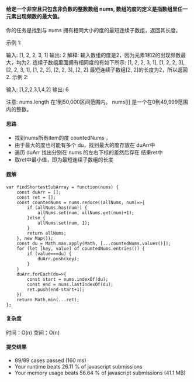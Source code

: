 #### 给定一个非空且只包含非负数的整数数组 nums, 数组的度的定义是指数组里任一元素出现频数的最大值。

你的任务是找到与 nums 拥有相同大小的度的最短连续子数组，返回其长度。

示例 1:

输入: [1, 2, 2, 3, 1]
输出: 2
解释: 
输入数组的度是2，因为元素1和2的出现频数最大，均为2.
连续子数组里面拥有相同度的有如下所示:
[1, 2, 2, 3, 1], [1, 2, 2, 3], [2, 2, 3, 1], [1, 2, 2], [2, 2, 3], [2, 2]
最短连续子数组[2, 2]的长度为2，所以返回2.
示例 2:

输入: [1,2,2,3,1,4,2]
输出: 6

注意:
nums.length 在1到50,000区间范围内。
nums[i] 是一个在0到49,999范围内的整数。

#### 思路
* 找到nums所有item的度 countedNums ，
* 由于最大的度也可能有多个 du，找到最大的度存放在 duArr中
* 遍历 duArr 找出分别在 nums 的左右下标的差然后存在 结果ret中
* 取ret中最小值，即为最短连续子数组的长度

#### 题解
``` 
var findShortestSubArray = function(nums) {
    const duArr = [];
    const ret = [];
    const countedNums = nums.reduce((allNums, num)=>{ 
        if (allNums.has(num)) {
            allNums.set(num, allNums.get(num)+1);
        }else {
            allNums.set(num, 1);
        }
        return allNums;
    }, new Map());
    const du = Math.max.apply(Math, [...countedNums.values()]);
    for (let [key, value] of countedNums.entries()) {
        if (value===du) {
            duArr.push(key);
        }
    }
    duArr.forEach(du=>{
        const start = nums.indexOf(du);
        const end = nums.lastIndexOf(du);
        ret.push(end-start+1);
    })
    return Math.min(...ret);
};
```
#### 复杂度
时间：O(n)
空间：O(n)

#### 提交结果
* 89/89 cases passed (160 ms)
* Your runtime beats 26.11 % of javascript submissions
* Your memory usage beats 56.64 % of javascript submissions (41.1 MB)